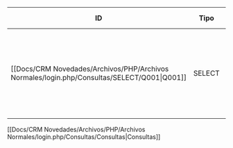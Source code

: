 | ID<br>                                                                                 | Tipo   | Archivo Origen                                                                            | Modulo Funcional      | Base de Datos                 | Tablas Afectadas | Joins | Objetivo                                                                                   | Impacto | Observacion |
| -------------------------------------------------------------------------------------- | ------ | ----------------------------------------------------------------------------------------- | --------------------- | ----------------------------- | ---------------- | ----- | ------------------------------------------------------------------------------------------ | ------- | ----------- |
| [[Docs/CRM Novedades/Archivos/PHP/Archivos Normales/login.php/Consultas/SELECT/Q001\|Q001]] | SELECT | [[Docs/CRM Novedades/Archivos/PHP/Archivos Normales/login.php/Consultas/Consultas\|login.php]] | Autenticación / Login | dinamica ej: gyssrl_novedades | usuarios         | -     | Buscar al usuario por su nombre (`usuario = '$u'`) y validar contraseña (`md5($p)` o `$p`) | Lectura |             |

[[Docs/CRM Novedades/Archivos/PHP/Archivos Normales/login.php/Consultas/Consultas|Consultas]]